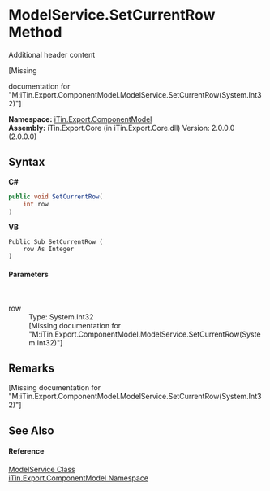 # ModelService.SetCurrentRow Method 
Additional header content 

\[Missing <summary> documentation for "M:iTin.Export.ComponentModel.ModelService.SetCurrentRow(System.Int32)"\]

**Namespace:**&nbsp;<a href="N_iTin_Export_ComponentModel">iTin.Export.ComponentModel</a><br />**Assembly:**&nbsp;iTin.Export.Core (in iTin.Export.Core.dll) Version: 2.0.0.0 (2.0.0.0)

## Syntax

**C#**<br />
``` C#
public void SetCurrentRow(
	int row
)
```

**VB**<br />
``` VB
Public Sub SetCurrentRow ( 
	row As Integer
)
```


#### Parameters
&nbsp;<dl><dt>row</dt><dd>Type: System.Int32<br />\[Missing <param name="row"/> documentation for "M:iTin.Export.ComponentModel.ModelService.SetCurrentRow(System.Int32)"\]</dd></dl>

## Remarks
\[Missing <remarks> documentation for "M:iTin.Export.ComponentModel.ModelService.SetCurrentRow(System.Int32)"\]

## See Also


#### Reference
<a href="T_iTin_Export_ComponentModel_ModelService">ModelService Class</a><br /><a href="N_iTin_Export_ComponentModel">iTin.Export.ComponentModel Namespace</a><br />